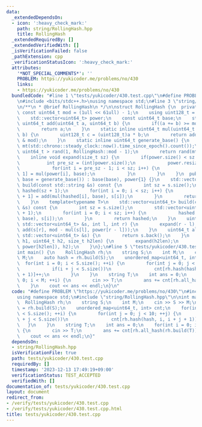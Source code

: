 ```yaml
---
data:
  _extendedDependsOn:
  - icon: ':heavy_check_mark:'
    path: string/RollingHash.hpp
    title: RollingHash
  _extendedRequiredBy: []
  _extendedVerifiedWith: []
  _isVerificationFailed: false
  _pathExtension: cpp
  _verificationStatusIcon: ':heavy_check_mark:'
  attributes:
    '*NOT_SPECIAL_COMMENTS*': ''
    PROBLEM: https://yukicoder.me/problems/no/430
    links:
    - https://yukicoder.me/problems/no/430
  bundledCode: "#line 1 \"tests/yukicoder/430.test.cpp\"\n#define PROBLEM \"https://yukicoder.me/problems/no/430\"\
    \n#include <bits/stdc++.h>\nusing namespace std;\n#line 3 \"string/RollingHash.hpp\"\
    \n/**\n * @brief RollingHash\n */\n\nstruct RollingHash {\n  private:\n    static\
    \ const uint64_t mod = (1ull << 61ull) - 1;\n    using uint128_t = __uint128_t;\n\
    \    std::vector<uint64_t> power;\n    const uint64_t base;\n    static inline\
    \ uint64_t add(uint64_t a, uint64_t b) {\n        if((a += b) >= mod) a -= mod;\n\
    \        return a;\n    }\n    static inline uint64_t mul(uint64_t a, uint64_t\
    \ b) {\n        uint128_t c = (uint128_t)a * b;\n        return add(c >> 61, c\
    \ & mod);\n    }\n    static inline uint64_t generate_base() {\n        std::mt19937_64\
    \ mt(std::chrono::steady_clock::now().time_since_epoch().count());\n        std::uniform_int_distribution<\
    \ uint64_t > rand(1, RollingHash::mod - 1);\n        return rand(mt);\n    }\n\
    \    inline void expand(size_t sz) {\n        if(power.size() < sz + 1) {\n  \
    \          int pre_sz = (int)power.size();\n            power.resize(sz + 1);\n\
    \            for(int i = pre_sz - 1; i < sz; i++) {\n                power[i +\
    \ 1] = mul(power[i], base);\n            }\n        }\n    }\n  public:\n    RollingHash(uint64_t\
    \ base = generate_base()) : base(base), power{1} {}\n    std::vector<uint64_t>\
    \ build(const std::string &s) const {\n        int sz = s.size();\n        std::vector<uint64_t>\
    \ hashed(sz + 1);\n        for(int i = 0; i < sz; i++) {\n            hashed[i\
    \ + 1] = add(mul(hashed[i], base), s[i]);\n        }\n        return hashed;\n\
    \    }\n    template<typename T>\n    std::vector<uint64_t> build(const std::vector<T>\
    \ &s) const {\n        int sz = s.size();\n        std::vector<uint64_t> hashed(sz\
    \ + 1);\n        for(int i = 0; i < sz; i++) {\n            hashed[i + 1] = add(mul(hashed[i],\
    \ base), s[i]);\n        }\n        return hashed;\n    }\n    uint64_t hash(const\
    \ std::vector<uint64_t> &s, int l, int r) {\n        expand(r - l);\n        return\
    \ add(s[r], mod - mul(s[l], power[r - l]));\n    }\n    uint64_t all_hash(const\
    \ std::vector<uint64_t> &s) {\n        return s.back();\n    }\n    uint64_t combine(uint64_t\
    \ h1, uint64_t h2, size_t h2len) {\n        expand(h2len);\n        return add(mul(h1,\
    \ power[h2len]), h2);\n    }\n};\n#line 5 \"tests/yukicoder/430.test.cpp\"\n\n\
    int main() {\n    RollingHash rh;\n    string S;\n    int M;\n    cin >> S >>\
    \ M;\n    auto hash = rh.build(S);\n    unordered_map<uint64_t, int> cnt;\n  \
    \  for(int i = 0; i < S.size(); ++i) {\n        for(int j = 0; j < 10; ++j) {\n\
    \            if(i + j < S.size())\n                cnt[rh.hash(hash, i, i + j\
    \ + 1)]++;\n        }\n    }\n    string T;\n    int ans = 0;\n    for(int i =\
    \ 0; i < M; ++i) {\n        cin >> T;\n        ans += cnt[rh.all_hash(rh.build(T))];\n\
    \    }\n    cout << ans << endl;\n}\n"
  code: "#define PROBLEM \"https://yukicoder.me/problems/no/430\"\n#include <bits/stdc++.h>\n\
    using namespace std;\n#include \"string/RollingHash.hpp\"\n\nint main() {\n  \
    \  RollingHash rh;\n    string S;\n    int M;\n    cin >> S >> M;\n    auto hash\
    \ = rh.build(S);\n    unordered_map<uint64_t, int> cnt;\n    for(int i = 0; i\
    \ < S.size(); ++i) {\n        for(int j = 0; j < 10; ++j) {\n            if(i\
    \ + j < S.size())\n                cnt[rh.hash(hash, i, i + j + 1)]++;\n     \
    \   }\n    }\n    string T;\n    int ans = 0;\n    for(int i = 0; i < M; ++i)\
    \ {\n        cin >> T;\n        ans += cnt[rh.all_hash(rh.build(T))];\n    }\n\
    \    cout << ans << endl;\n}"
  dependsOn:
  - string/RollingHash.hpp
  isVerificationFile: true
  path: tests/yukicoder/430.test.cpp
  requiredBy: []
  timestamp: '2023-12-13 17:49:19+09:00'
  verificationStatus: TEST_ACCEPTED
  verifiedWith: []
documentation_of: tests/yukicoder/430.test.cpp
layout: document
redirect_from:
- /verify/tests/yukicoder/430.test.cpp
- /verify/tests/yukicoder/430.test.cpp.html
title: tests/yukicoder/430.test.cpp
---
```

